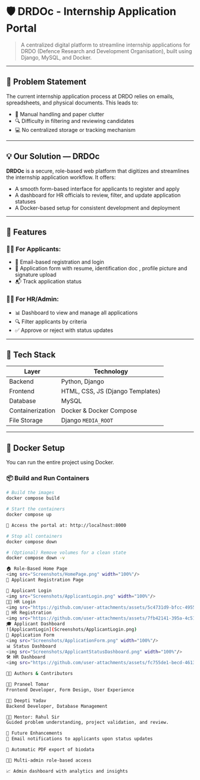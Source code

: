 
# 🛡️ DRDOc - Internship Application Portal

> A centralized digital platform to streamline internship applications for DRDO (Defence Research and Development Organisation), built using Django, MySQL, and Docker.

---

## 📌 Problem Statement

The current internship application process at DRDO relies on emails, spreadsheets, and physical documents. This leads to:
 
- 🧾 Manual handling and paper clutter  
- 🔍 Difficulty in filtering and reviewing candidates  
- 💻 No centralized storage or tracking mechanism  

---

## 💡 Our Solution — DRDOc

**DRDOc** is a secure, role-based web platform that digitizes and streamlines the internship application workflow. It offers:

- A smooth form-based interface for applicants to register and apply  
- A dashboard for HR officials to review, filter, and update application statuses  
- A Docker-based setup for consistent development and deployment  

---

## 🚀 Features

### 👩‍🎓 For Applicants:
- 🔐 Email-based registration and login  
- 📄 Application form with resume, identification doc , profile picture and signature upload
- 📬 Track application status  

### 👨‍💼 For HR/Admin:
- 📊 Dashboard to view and manage all applications  
- 🔍 Filter applicants by criteria  
- ✅ Approve or reject with status updates  

---

## 🧱 Tech Stack

| Layer        | Technology        |
|--------------|-------------------|
| Backend      | Python, Django    |
| Frontend     | HTML, CSS, JS (Django Templates) |
| Database     | MySQL             |
| Containerization | Docker & Docker Compose |
| File Storage | Django `MEDIA_ROOT` |

---

## 🐳 Docker Setup

You can run the entire project using Docker.

### 📦 Build and Run Containers

```bash
# Build the images
docker compose build

# Start the containers
docker compose up

🔗 Access the portal at: http://localhost:8000

# Stop all containers
docker compose down

# (Optional) Remove volumes for a clean state
docker compose down -v

🏠 Role-Based Home Page
<img src="Screenshots/HomePage.png" width="100%"/>
📝 Applicant Registration Page

🔐 Applicant Login
<img src="Screenshots/ApplicantLogin.png" width="100%"/>
🧑‍💼 HR Login
<img src="https://github.com/user-attachments/assets/5c4731d9-bfcc-4955-a8fb-2a6b5d777d90" width="100%"/>
📝 HR Registration
<img src="https://github.com/user-attachments/assets/7fb42141-395a-4c51-8dbc-2e978374066d" width="100%"/>
🎓 Applicant Dashboard
![ApplicantLogin](Screenshots/ApplicantLogin.png)
📄 Application Form
<img src="Screenshots/ApplicationForm.png" width="100%"/>
📊 Status Dashboard
<img src="Screenshots/ApplicantStatusDashboard.png" width="100%"/> 
🛠️ HR Dashboard
<img src="https://github.com/user-attachments/assets/fc755de1-becd-4613-9fd4-0ecf16712e68" width="100%"/> 

👩‍💻 Authors & Contributors

👨‍💻 Praneel Tomar
Frontend Developer, Form Design, User Experience

👩‍💻 Deepti Yadav
Backend Developer, Database Management

🧑‍🏫 Mentor: Rahul Sir
Guided problem understanding, project validation, and review.

🧪 Future Enhancements
📧 Email notifications to applicants upon status updates

🧾 Automatic PDF export of biodata

🧑‍💼 Multi-admin role-based access

📈 Admin dashboard with analytics and insights








